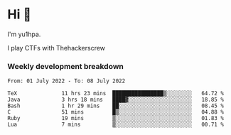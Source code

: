 # Hi 👋

I'm yu1hpa.

I play CTFs with Thehackerscrew

### Weekly development breakdown

<!--START_SECTION:waka-->

```text
From: 01 July 2022 - To: 08 July 2022

TeX              11 hrs 23 mins  ████████████████▒░░░░░░░░   64.72 %
Java             3 hrs 18 mins   ████▓░░░░░░░░░░░░░░░░░░░░   18.85 %
Bash             1 hr 29 mins    ██░░░░░░░░░░░░░░░░░░░░░░░   08.45 %
C                51 mins         █▒░░░░░░░░░░░░░░░░░░░░░░░   04.88 %
Ruby             19 mins         ▒░░░░░░░░░░░░░░░░░░░░░░░░   01.83 %
Lua              7 mins          ▒░░░░░░░░░░░░░░░░░░░░░░░░   00.71 %
```

<!--END_SECTION:waka-->

